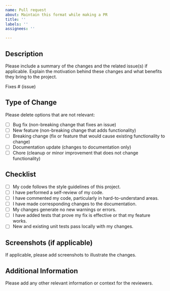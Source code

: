 ```yaml
---
name: Pull request
about: Maintain this format while making a PR
title: ''
labels: ''
assignees: ''

---
```


## Description

Please include a summary of the changes and the related issue(s) if applicable. Explain the motivation behind these changes and what benefits they bring to the project.

Fixes # (issue)

## Type of Change

Please delete options that are not relevant:

- [ ] Bug fix (non-breaking change that fixes an issue)
- [ ] New feature (non-breaking change that adds functionality)
- [ ] Breaking change (fix or feature that would cause existing functionality to change)
- [ ] Documentation update (changes to documentation only)
- [ ] Chore (cleanup or minor improvement that does not change functionality)

## Checklist

- [ ] My code follows the style guidelines of this project.
- [ ] I have performed a self-review of my code.
- [ ] I have commented my code, particularly in hard-to-understand areas.
- [ ] I have made corresponding changes to the documentation.
- [ ] My changes generate no new warnings or errors.
- [ ] I have added tests that prove my fix is effective or that my feature works.
- [ ] New and existing unit tests pass locally with my changes.

## Screenshots (if applicable)

If applicable, please add screenshots to illustrate the changes.

## Additional Information

Please add any other relevant information or context for the reviewers.
